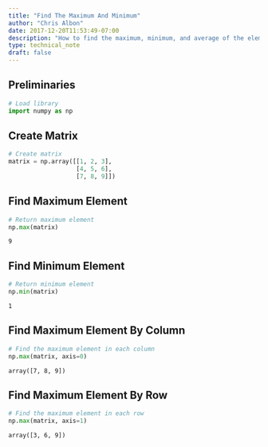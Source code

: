 ```yaml
---
title: "Find The Maximum And Minimum"
author: "Chris Albon"
date: 2017-12-20T11:53:49-07:00
description: "How to find the maximum, minimum, and average of the elements in an array."
type: technical_note
draft: false
---
```

## Preliminaries


```python
# Load library
import numpy as np
```

## Create Matrix


```python
# Create matrix
matrix = np.array([[1, 2, 3],
                   [4, 5, 6],
                   [7, 8, 9]])
```

## Find Maximum Element


```python
# Return maximum element
np.max(matrix)
```




    9



## Find Minimum Element


```python
# Return minimum element
np.min(matrix)
```




    1



## Find Maximum Element By Column


```python
# Find the maximum element in each column
np.max(matrix, axis=0)
```




    array([7, 8, 9])



## Find Maximum Element By Row


```python
# Find the maximum element in each row
np.max(matrix, axis=1)
```




    array([3, 6, 9])


